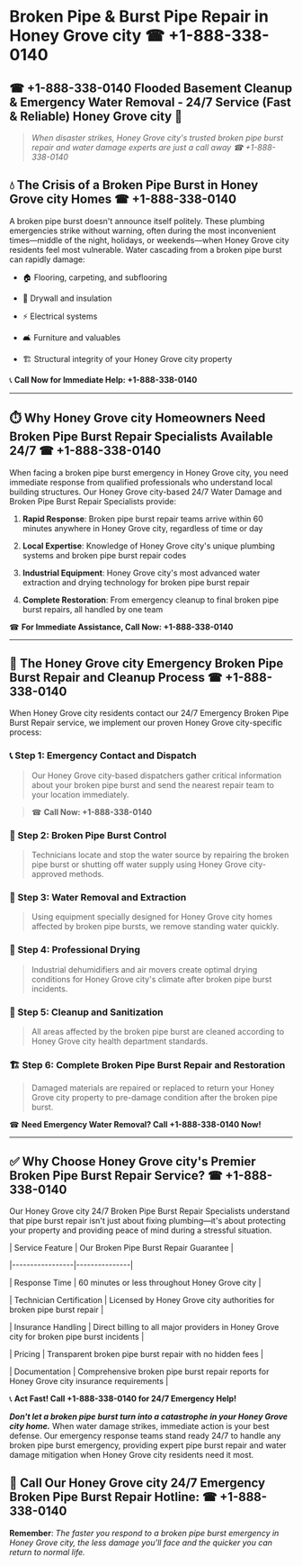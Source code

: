 # Broken Pipe & Burst Pipe Repair in Honey Grove city ☎ +1-888-338-0140  
## ☎ +1-888-338-0140 Flooded Basement Cleanup & Emergency Water Removal - 24/7 Service (Fast & Reliable) Honey Grove city 🚨  

> *When disaster strikes, Honey Grove city's trusted broken pipe burst repair and water damage experts are just a call away ☎ +1-888-338-0140*  

## 💧 The Crisis of a Broken Pipe Burst in Honey Grove city Homes ☎ +1-888-338-0140  

A broken pipe burst doesn't announce itself politely. These plumbing emergencies strike without warning, often during the most inconvenient times—middle of the night, holidays, or weekends—when Honey Grove city residents feel most vulnerable. Water cascading from a broken pipe burst can rapidly damage:  

* 🏠 Flooring, carpeting, and subflooring  
* 🧱 Drywall and insulation  
* ⚡ Electrical systems  
* 🛋️ Furniture and valuables  
* 🏗️ Structural integrity of your Honey Grove city property  

📞 **Call Now for Immediate Help: +1-888-338-0140**  

---  

## ⏱️ Why Honey Grove city Homeowners Need Broken Pipe Burst Repair Specialists Available 24/7 ☎ +1-888-338-0140  

When facing a broken pipe burst emergency in Honey Grove city, you need immediate response from qualified professionals who understand local building structures. Our Honey Grove city-based 24/7 Water Damage and Broken Pipe Burst Repair Specialists provide:  

1. **Rapid Response**: Broken pipe burst repair teams arrive within 60 minutes anywhere in Honey Grove city, regardless of time or day  
2. **Local Expertise**: Knowledge of Honey Grove city's unique plumbing systems and broken pipe burst repair codes  
3. **Industrial Equipment**: Honey Grove city's most advanced water extraction and drying technology for broken pipe burst repair  
4. **Complete Restoration**: From emergency cleanup to final broken pipe burst repairs, all handled by one team  

☎ **For Immediate Assistance, Call Now: +1-888-338-0140**  

---  

## 🔧 The Honey Grove city Emergency Broken Pipe Burst Repair and Cleanup Process ☎ +1-888-338-0140  

When Honey Grove city residents contact our 24/7 Emergency Broken Pipe Burst Repair service, we implement our proven Honey Grove city-specific process:  

### 📞 Step 1: Emergency Contact and Dispatch  
> Our Honey Grove city-based dispatchers gather critical information about your broken pipe burst and send the nearest repair team to your location immediately.  
> ☎ **Call Now: +1-888-338-0140**  

### 🚿 Step 2: Broken Pipe Burst Control  
> Technicians locate and stop the water source by repairing the broken pipe burst or shutting off water supply using Honey Grove city-approved methods.  

### 🌊 Step 3: Water Removal and Extraction  
> Using equipment specially designed for Honey Grove city homes affected by broken pipe bursts, we remove standing water quickly.  

### 💨 Step 4: Professional Drying  
> Industrial dehumidifiers and air movers create optimal drying conditions for Honey Grove city's climate after broken pipe burst incidents.  

### 🧼 Step 5: Cleanup and Sanitization  
> All areas affected by the broken pipe burst are cleaned according to Honey Grove city health department standards.  

### 🏗️ Step 6: Complete Broken Pipe Burst Repair and Restoration  
> Damaged materials are repaired or replaced to return your Honey Grove city property to pre-damage condition after the broken pipe burst.  

☎ **Need Emergency Water Removal? Call +1-888-338-0140 Now!**  

---  

## ✅ Why Choose Honey Grove city's Premier Broken Pipe Burst Repair Service? ☎ +1-888-338-0140  

Our Honey Grove city 24/7 Broken Pipe Burst Repair Specialists understand that pipe burst repair isn't just about fixing plumbing—it's about protecting your property and providing peace of mind during a stressful situation.  

| Service Feature | Our Broken Pipe Burst Repair Guarantee |  
|-----------------|---------------|  
| Response Time | 60 minutes or less throughout Honey Grove city |  
| Technician Certification | Licensed by Honey Grove city authorities for broken pipe burst repair |  
| Insurance Handling | Direct billing to all major providers in Honey Grove city for broken pipe burst incidents |  
| Pricing | Transparent broken pipe burst repair with no hidden fees |  
| Documentation | Comprehensive broken pipe burst repair reports for Honey Grove city insurance requirements |  

📞 **Act Fast! Call +1-888-338-0140 for 24/7 Emergency Help!**  

***Don't let a broken pipe burst turn into a catastrophe in your Honey Grove city home.*** When water damage strikes, immediate action is your best defense. Our emergency response teams stand ready 24/7 to handle any broken pipe burst emergency, providing expert pipe burst repair and water damage mitigation when Honey Grove city residents need it most.  

## 📱 Call Our Honey Grove city 24/7 Emergency Broken Pipe Burst Repair Hotline: ☎ +1-888-338-0140  

**Remember**: *The faster you respond to a broken pipe burst emergency in Honey Grove city, the less damage you'll face and the quicker you can return to normal life.*